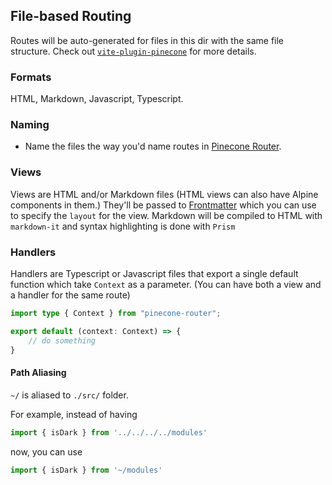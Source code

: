 ## File-based Routing

Routes will be auto-generated for files in this dir with the same file structure.
Check out [`vite-plugin-pinecone`](https://github.com/rehhouari/vite-plugin-pinecone) for more details.

### Formats

HTML, Markdown, Javascript, Typescript.

### Naming

- Name the files the way you'd name routes in [Pinecone Router](https://github.com/pinecone-router/router#route-matching).

### Views

Views are HTML and/or Markdown files (HTML views can also have Alpine components in them.)
They'll be passed to [Frontmatter](https://github.com/jxson/front-matter) which you can use to specify the `layout` for the view.
Markdown will be compiled to HTML with `markdown-it` and syntax highlighting is done with `Prism`

### Handlers

Handlers are Typescript or Javascript files that export a single default function which take `Context` as a parameter.
(You can have both a view and a handler for the same route)

```ts
import type { Context } from "pinecone-router";

export default (context: Context) => {
	// do something
}
```

#### Path Aliasing

`~/` is aliased to `./src/` folder.

For example, instead of having

```ts
import { isDark } from '../../../../modules'
```

now, you can use

```ts
import { isDark } from '~/modules'
```
